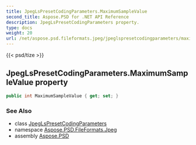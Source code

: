 ```yaml
---
title: JpegLsPresetCodingParameters.MaximumSampleValue
second_title: Aspose.PSD for .NET API Reference
description: JpegLsPresetCodingParameters property. 
type: docs
weight: 20
url: /net/aspose.psd.fileformats.jpeg/jpeglspresetcodingparameters/maximumsamplevalue/
---
```

{{< psd/tize >}}
## JpegLsPresetCodingParameters.MaximumSampleValue property

```csharp
public int MaximumSampleValue { get; set; }
```

### See Also

* class [JpegLsPresetCodingParameters](../)
* namespace [Aspose.PSD.FileFormats.Jpeg](../../jpeglspresetcodingparameters/)
* assembly [Aspose.PSD](../../../)



